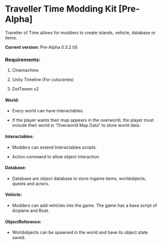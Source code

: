 # Traveller Time Modding Kit [Pre-Alpha]

Traveller of Time allows for modders to create islands, vehicle, database or items.

**Current version:** Pre-Alpha 0.3.2 b5

### Requirements:

1. Cinemachine

2. Unity Timeline (For cutscenes)

3. DotTween v2



#### World:

-	Every world can have interactables.

-	If the player wants their map appears in the overworld, the player must include their world in “Overworld Map Data” to store world data.

#### Interactables:

-	Modders can extend Interactables scripts.

-	Action command to allow object interaction.

#### Database:

-	Database are object database to store ingame items, worldobjects, quests and actors.

#### Vehicle:

-	Modders can add vehicles into the game. The game has a base script of Airplane and Boat.

#### ObjectReference:

-	Worldobjects can be spawned in the world and have its object state saved.
